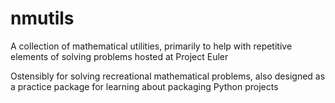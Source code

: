 # nmutils

A collection of mathematical utilities, primarily to help with repetitive
elements of solving problems hosted at Project Euler

Ostensibly for solving recreational mathematical problems, also designed as a
practice package for learning about packaging Python projects
